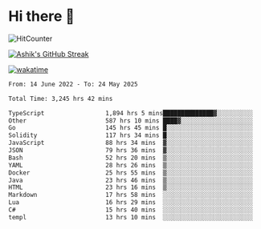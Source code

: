 # Hi there 👋

![HitCounter](https://hits.seeyoufarm.com/api/count/incr/badge.svg?url=https%3A%2F%2Fgithub.com%2Fashrhmn1212%2Fhit-counter)

<!-- ![Contribution Graph](https://github-readme-activity-graph.cyclic.app/graph?username=ashrhmn) -->


<!-- [![Top Langs](https://github-readme-stats.vercel.app/api/top-langs/?username=ashrhmn&layout=compact&theme=synthwave&langs_count=10&card_width=445)](https://github.com/anuraghazra/github-readme-stats) -->

[![Ashik's GitHub Streak](https://github-readme-streak-stats.herokuapp.com/?user=ashrhmn&theme=blood&fire=DD7F1C&background=151515&dates=9f9f9f&border=DD2727)](https://git.io/streak-stats)

<!-- ![Ashik's GitHub stats](https://github-readme-stats.vercel.app/api/?username=ashrhmn&show_icons=true&title_color=fff&icon_color=79ff97&text_color=9f9f9f&bg_color=151515) -->

[![wakatime](https://wakatime.com/badge/user/3df86613-ba63-4631-8e65-0ff18e7becad.svg)](https://wakatime.com/@3df86613-ba63-4631-8e65-0ff18e7becad)

<!--START_SECTION:waka-->

```txt
From: 14 June 2022 - To: 24 May 2025

Total Time: 3,245 hrs 42 mins

TypeScript                 1,894 hrs 5 mins██████████████▓░░░░░░░░░░   58.36 %
Other                      587 hrs 10 mins ████▓░░░░░░░░░░░░░░░░░░░░   18.09 %
Go                         145 hrs 45 mins █░░░░░░░░░░░░░░░░░░░░░░░░   04.49 %
Solidity                   117 hrs 34 mins █░░░░░░░░░░░░░░░░░░░░░░░░   03.62 %
JavaScript                 88 hrs 34 mins  ▓░░░░░░░░░░░░░░░░░░░░░░░░   02.73 %
JSON                       79 hrs 36 mins  ▓░░░░░░░░░░░░░░░░░░░░░░░░   02.45 %
Bash                       52 hrs 20 mins  ▒░░░░░░░░░░░░░░░░░░░░░░░░   01.61 %
YAML                       28 hrs 26 mins  ▒░░░░░░░░░░░░░░░░░░░░░░░░   00.88 %
Docker                     25 hrs 55 mins  ▒░░░░░░░░░░░░░░░░░░░░░░░░   00.80 %
Java                       23 hrs 46 mins  ▒░░░░░░░░░░░░░░░░░░░░░░░░   00.73 %
HTML                       23 hrs 16 mins  ▒░░░░░░░░░░░░░░░░░░░░░░░░   00.72 %
Markdown                   17 hrs 58 mins  ░░░░░░░░░░░░░░░░░░░░░░░░░   00.55 %
Lua                        16 hrs 29 mins  ░░░░░░░░░░░░░░░░░░░░░░░░░   00.51 %
C#                         15 hrs 40 mins  ░░░░░░░░░░░░░░░░░░░░░░░░░   00.48 %
templ                      13 hrs 10 mins  ░░░░░░░░░░░░░░░░░░░░░░░░░   00.41 %
```

<!--END_SECTION:waka-->


<!--### Most Used Languages 
<img src="https://wakatime.com/share/@ashrhmn/24ecb986-5bf8-4607-af7f-0aab08908d8c.png" />

### Favourite Tools
<img src="https://wakatime.com/share/@ashrhmn/f4e08015-f3bc-460a-9228-95a3ba11c604.png" />-->
